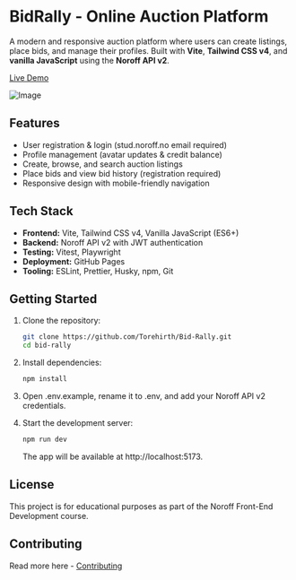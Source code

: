 # BidRally - Online Auction Platform

A modern and responsive auction platform where users can create listings, place bids, and manage their profiles. Built with **Vite**, **Tailwind CSS v4**, and **vanilla JavaScript** using the **Noroff API v2**.

[Live Demo](https://torehirth.github.io/Bid-Rally/)

![Image](https://github.com/user-attachments/assets/fb02c99a-281a-476d-a250-a88079a91b2d)

## Features

- User registration & login (stud.noroff.no email required)
- Profile management (avatar updates & credit balance)
- Create, browse, and search auction listings
- Place bids and view bid history (registration required)
- Responsive design with mobile-friendly navigation

## Tech Stack

- **Frontend:** Vite, Tailwind CSS v4, Vanilla JavaScript (ES6+)
- **Backend:** Noroff API v2 with JWT authentication
- **Testing:** Vitest, Playwright
- **Deployment:** GitHub Pages
- **Tooling:** ESLint, Prettier, Husky, npm, Git

## Getting Started

1. Clone the repository:
   ```bash
   git clone https://github.com/Torehirth/Bid-Rally.git
   cd bid-rally
   ```
2. Install dependencies:
   ```bash
   npm install
   ```
3. Open .env.example, rename it to .env, and add your Noroff API v2 credentials.
4. Start the development server:

   ```bash
   npm run dev
   ```

   The app will be available at http://localhost:5173.

## License

This project is for educational purposes as part of the Noroff Front-End Development course.

## Contributing

Read more here - [Contributing](https://github.com/Torehirth/Bid-Rally?tab=contributing-ov-file)
